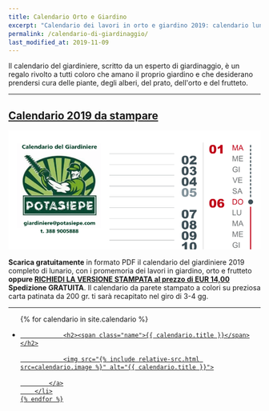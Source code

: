 ```yaml
---
title: Calendario Orto e Giardino
excerpt: "Calendario dei lavori in orto e giardino 2019: calendario lunare, consigli per semina, trapianto, potatura. Scaricalo gratuitamente in formato PDF"
permalink: /calendario-di-giardinaggio/
last_modified_at: 2019-11-09
---
```

Il calendario del giardiniere, scritto da un esperto di giardinaggio, è un regalo rivolto a tutti coloro che amano il proprio giardino e che desiderano prendersi cura
delle piante, degli alberi, del prato, dell'orto e del frutteto.

___

<h2 id="calendario-2019-da-stampare">
<a href="/download/calendari/2019/calendario-del-giardiniere-2019.pdf"
download="calendario2019.pdf"
title="Calendario del giardiniere 2019">Calendario 2019 da stampare</a>
</h2>

<p>
<a href="/download/calendari/2019/calendario-del-giardiniere-2019.pdf"
download="calendario2019.pdf"
title="Calendario del giardiniere 2019"><img src="/img/posts/calendario-di-giardinaggio.png" alt="Calendario del giardiniere 2019" title="calendario del giardiniere 2019"></a>
</p>

<p>
<strong>Scarica gratuitamente</strong> in formato PDF il calendario del giardiniere 2019 completo di lunario, con i promemoria dei lavori in giardino, orto e frutteto <strong>oppure
<a href="/contatti/" title="acquista il calendario da parete stampato">
RICHIEDI LA VERSIONE STAMPATA al prezzo di EUR 14,00 </a> Spedizione GRATUITA</strong>.
Il calendario da parete stampato a colori su preziosa carta patinata da 200 gr. ti sarà recapitato nel giro di 3-4 gg.
</p>

___


<div class="list-collection">
<ul>
	{% for calendario in site.calendario %}
		<li>
			<a href="{{ site.baseurl }}{{ calendario.url }}">

				<h2><span class="name">{{ calendario.title }}</span></h2>

				<img src="{% include relative-src.html src=calendario.image %}" alt="{{ calendario.title }}">

			</a>
		</li>
	{% endfor %}
</ul>
</div>
